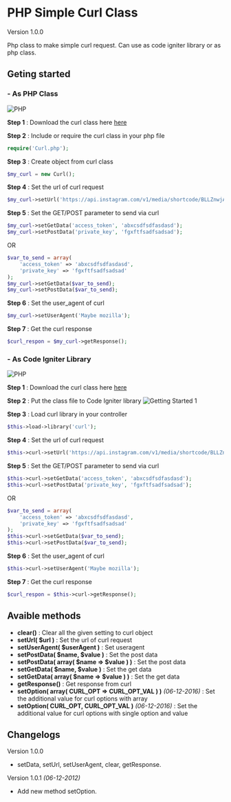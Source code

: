 # PHP Simple Curl Class 
Version 1.0.0

Php class to make simple curl request. Can use as code igniter library or as php class.

## Geting started 
### - As PHP Class
![PHP](https://github.com/geronimo794/php-simple-curl-class/blob/master/images/php-logo.png?raw=true)

**Step 1** :
Download the curl class here [here](https://raw.githubusercontent.com/geronimo794/php-simple-curl-class/master/Curl.php) 

**Step 2** : Include or require the curl class in your php file
```php
require('Curl.php');
```
**Step 3** : Create object from curl class
```php
$my_curl = new Curl();
```
**Step 4** : Set the url of curl request
```php
$my_curl->setUrl('https://api.instagram.com/v1/media/shortcode/BLLZnwjAeEm');
```
**Step 5** : Set the GET/POST parameter to send via curl
```php
$my_curl->setGetData('access_token', 'abxcsdfsdfasdasd');
$my_curl->setPostData('private_key', 'fgxftfsadfsadsad');
```
OR
```php
$var_to_send = array(
    'access_token' => 'abxcsdfsdfasdasd',
    'private_key' => 'fgxftfsadfsadsad'
);
$my_curl->setGetData($var_to_send);
$my_curl->setPostData($var_to_send);
```
**Step 6** : Set the user_agent of curl
```php
$my_curl->setUserAgent('Maybe mozilla');
```
**Step 7** : Get the curl response
```php
$curl_respon = $my_curl->getResponse();
```
### - As Code Igniter Library
![PHP](https://github.com/geronimo794/php-simple-curl-class/blob/master/images/code-igniter-logo.png?raw=true)

**Step 1** :
Download the curl class here [here](https://raw.githubusercontent.com/geronimo794/php-simple-curl-class/master/Curl.php) 

**Step 2** : Put the class file to Code Igniter library
![Getting Started 1](https://github.com/geronimo794/php-simple-curl-class/blob/master/images/getting-started-1.jpg?raw=true)

**Step 3** : Load curl library in your controller
```php
$this->load->library('curl');
```
**Step 4** : Set the url of curl request
```php
$this->curl->setUrl('https://api.instagram.com/v1/media/shortcode/BLLZnwjAeEm');
```
**Step 5** : Set the GET/POST parameter to send via curl
```php
$this->curl->setGetData('access_token', 'abxcsdfsdfasdasd');
$this->curl->setPostData('private_key', 'fgxftfsadfsadsad');
```
OR
```php
$var_to_send = array(
    'access_token' => 'abxcsdfsdfasdasd',
    'private_key' => 'fgxftfsadfsadsad'
);
$this->curl->setGetData($var_to_send);
$this->curl->setPostData($var_to_send);
```
**Step 6** : Set the user_agent of curl
```php
$this->curl->setUserAgent('Maybe mozilla');
```
**Step 7** : Get the curl response
```php
$curl_respon = $this->curl->getResponse();
```

## Avaible methods
- **clear()** : Clear all the given setting to curl object
- **setUrl( $url )** : Set the url of curl request
- **setUserAgent( $userAgent )** : Set useragent
- **setPostData( $name, $value )** : Set the post data
- **setPostData( array( $name => $value ) )** : Set the post data
- **setGetData( $name, $value )** : Set the get data
- **setGetData( array( $name => $value ) )** : Set the get data
- **getResponse()** : Get response from curl
- **setOption( array( CURL_OPT => CURL_OPT_VAL ) )** *(06-12-2016)* : Set the additional value for curl options with array
- **setOption( CURL_OPT, CURL_OPT_VAL )** *(06-12-2016)* : Set the additional value for curl options with single option and value

## Changelogs
Version 1.0.0
- setData, setUrl, setUserAgent, clear, getResponse.

Version 1.0.1 *(06-12-2012)*
- Add new method setOption.
